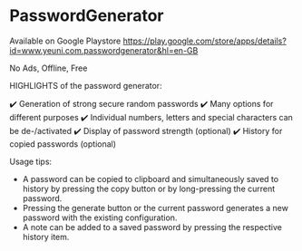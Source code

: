 # PasswordGenerator
Available on Google Playstore
https://play.google.com/store/apps/details?id=www.yeuni.com.passwordgenerator&hl=en-GB

No Ads, Offline, Free

HIGHLIGHTS of the password generator:

✔️ Generation of strong secure random passwords
✔️ Many options for different purposes
✔️ Individual numbers, letters and special characters can be de-/activated
✔️ Display of password strength (optional)
✔️ History for copied passwords (optional)


Usage tips:
* A password can be copied to clipboard and simultaneously saved to history by pressing the copy button or by long-pressing the current password.
* Pressing the generate button or the current password generates a new password with the existing configuration.
* A note can be added to a saved password by pressing the respective history item.
